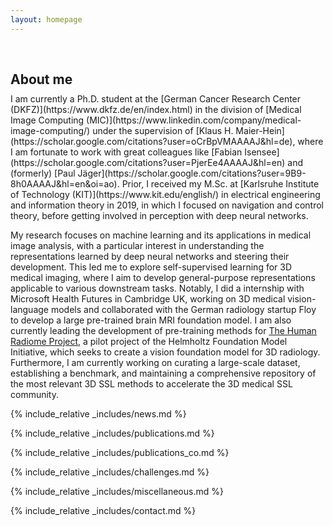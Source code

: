 ```yaml
---
layout: homepage
---
```


<h2 class="scroll-element" id="about-me" style="margin: 60px 0px 10px;">About me</h2>
I am currently a Ph.D. student at the [German Cancer Research Center (DKFZ)](https://www.dkfz.de/en/index.html) in the division of [Medical Image Computing (MIC)](https://www.linkedin.com/company/medical-image-computing/) under the supervision of [Klaus H. Maier-Hein](https://scholar.google.com/citations?user=oCrBpVMAAAAJ&hl=de), where I am fortunate to work with great colleagues like [Fabian Isensee](https://scholar.google.com/citations?user=PjerEe4AAAAJ&hl=en) and (formerly) [Paul Jäger](https://scholar.google.com/citations?user=9B9-8h0AAAAJ&hl=en&oi=ao). Prior, I received my M.Sc. at [Karlsruhe Institute of Technology (KIT)](https://www.kit.edu/english/) in electrical engineering and information theory in 2019, in which I focused on navigation and control theory, before getting involved in perception with deep neural networks. 

My research focuses on machine learning and its applications in medical image analysis, with a particular interest in understanding the representations learned by deep neural networks and steering their development. This led me to explore self-supervised learning for 3D medical imaging, where I aim to develop general-purpose representations applicable to various downstream tasks. Notably, I did a internship with Microsoft Health Futures in Cambridge UK, working on 3D medical vision-language models and collaborated with the German radiology startup Floy to develop a large pre-trained brain MRI foundation model.  I am also currently leading the development of pre-training methods for [The Human Radiome Project](https://www.helmholtz.de/en/newsroom/article/helmholtz-invests-23-million-in-research-on-ai-foundation-models/), a pilot project of the Helmholtz Foundation Model Initiative, which seeks to create a vision foundation model for 3D radiology. Furthermore, I am currently working on curating a large-scale dataset, establishing a benchmark, and maintaining a comprehensive repository of the most relevant 3D SSL methods to accelerate the 3D medical SSL community.


{% include_relative _includes/news.md %}

{% include_relative _includes/publications.md %}

{% include_relative _includes/publications_co.md %}

{% include_relative _includes/challenges.md %}

{% include_relative _includes/miscellaneous.md %}


{% include_relative _includes/contact.md %}